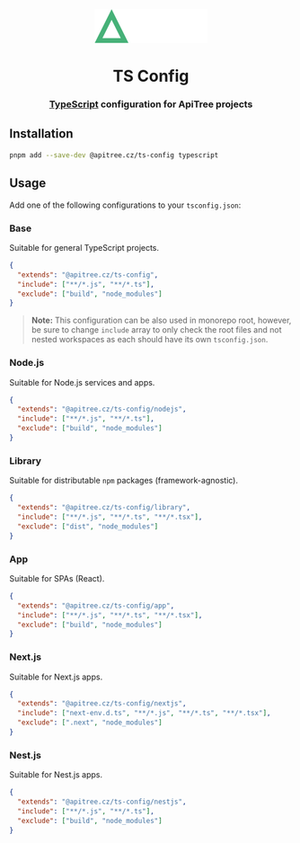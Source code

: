 <div align="center">

<a href="https://github.com/ApiTreeCZ">
<img alt="ApiTree s.r.o." src="https://raw.githubusercontent.com/ApiTreeCZ/toolbox/refs/heads/develop/public/apitree.png?v=2025-01-28" width="201" />
</a>

# TS Config

### [TypeScript](https://typescriptlang.org) configuration for ApiTree projects

</div>

## Installation

```bash
pnpm add --save-dev @apitree.cz/ts-config typescript
```

## Usage

Add one of the following configurations to your `tsconfig.json`:

### Base

Suitable for general TypeScript projects.

```json
{
  "extends": "@apitree.cz/ts-config",
  "include": ["**/*.js", "**/*.ts"],
  "exclude": ["build", "node_modules"]
}
```

> **Note:** This configuration can be also used in monorepo root, however, be sure to change `include` array to only
> check the root files and not nested workspaces as each should have its own `tsconfig.json`.

### Node.js

Suitable for Node.js services and apps.

```json
{
  "extends": "@apitree.cz/ts-config/nodejs",
  "include": ["**/*.js", "**/*.ts"],
  "exclude": ["build", "node_modules"]
}
```

### Library

Suitable for distributable `npm` packages (framework-agnostic).

```json
{
  "extends": "@apitree.cz/ts-config/library",
  "include": ["**/*.js", "**/*.ts", "**/*.tsx"],
  "exclude": ["dist", "node_modules"]
}
```

### App

Suitable for SPAs (React).

```json
{
  "extends": "@apitree.cz/ts-config/app",
  "include": ["**/*.js", "**/*.ts", "**/*.tsx"],
  "exclude": ["build", "node_modules"]
}
```

### Next.js

Suitable for Next.js apps.

```json
{
  "extends": "@apitree.cz/ts-config/nextjs",
  "include": ["next-env.d.ts", "**/*.js", "**/*.ts", "**/*.tsx"],
  "exclude": [".next", "node_modules"]
}
```

### Nest.js

Suitable for Nest.js apps.

```json
{
  "extends": "@apitree.cz/ts-config/nestjs",
  "include": ["**/*.js", "**/*.ts"],
  "exclude": ["build", "node_modules"]
}
```
